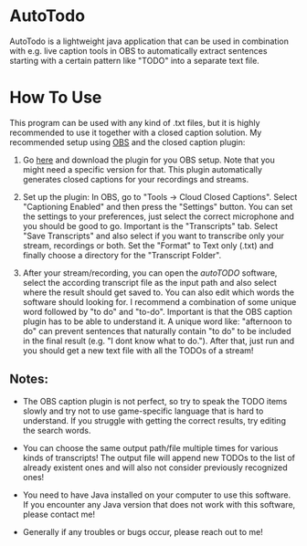# AutoTodo
AutoTodo is a lightweight java application that can be used in combination with e.g. live caption tools in OBS to automatically extract sentences starting with a certain pattern like "TODO" into a separate text file.

# How To Use
This program can be used with any kind of .txt files, but it is highly recommended to use it together with a closed caption solution.
My recommended setup using [OBS](https://obsproject.com/) and the closed caption plugin:
1. Go [here](https://obsproject.com/forum/resources/closed-captioning-via-google-speech-recognition.833/) and download the plugin for you OBS setup. Note that you might need a specific version for that. This plugin automatically generates closed captions for your recordings and streams.

2. Set up the plugin: In OBS, go to "Tools -> Cloud Closed Captions". Select "Captioning Enabled" and then press the "Settings" button. You can set the settings to your preferences, just select the correct microphone and you should be good to go. Important is the "Transcripts" tab. Select "Save Transcripts" and also select if you want to transcribe only your stream, recordings or both. Set the "Format" to Text only (.txt) and finally choose a directory for the "Transcript Folder".

3. After your stream/recording, you can open the *autoTODO* software, select the according transcript file as the input path and also select where the result should get saved to. You can also edit which words the software should looking for. I recommend a combination of some unique word followed by "to do" and "to-do". Important is that the OBS caption plugin has to be able to understand it. A unique word like: "afternoon to do" can prevent sentences that naturally contain "to do" to be included in the final result (e.g. "I dont know what to do."). After that, just run and you should get a new text file with all the TODOs of a stream! 

## Notes: 
- The OBS caption plugin is not perfect, so try to speak the TODO items slowly and try not to use game-specific language that is hard to understand. If you struggle with getting the correct results, try editing the search words.

- You can choose the same output path/file multiple times for various kinds of transcripts! The output file will append new TODOs to the list of already existent ones and will also not consider previously recognized ones!

- You need to have Java installed on your computer to use this software. If you encounter any Java version that does not work with this software, please contact me!

- Generally if any troubles or bugs occur, please reach out to me! 
